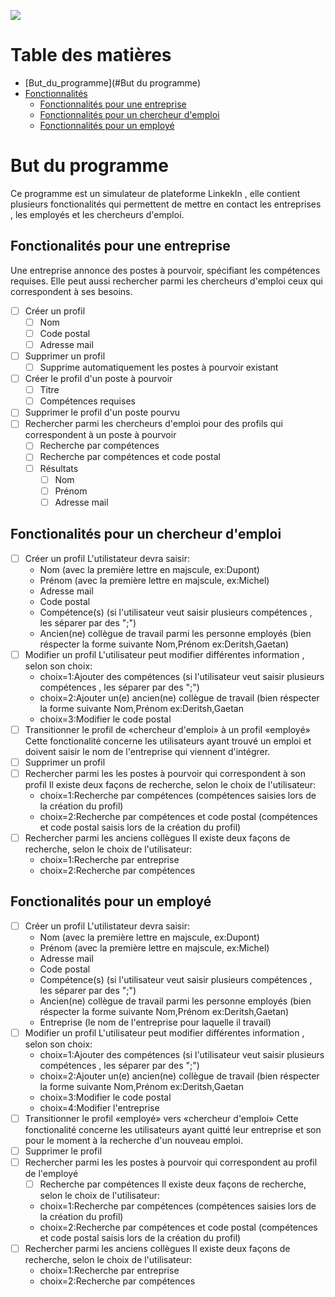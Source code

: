 ![](https://github.com/mamounchaoui/Chaoui-Mebrouki-Projet2020-New/workflows/Test%20master/badge.svg)



# Table des matières

- [But_du_programme](#But du programme)
- [Fonctionnalités](#sp%C3%A9cifications-fonctionelles)
    - [Fonctionnalités pour une entreprise](#fonctionalit%C3%A9s-pour-une-entreprise)
    - [Fonctionnalités pour un chercheur d'emploi](#fonctionalit%C3%A9s-pour-un-chercheur-demploi)
    - [Fonctionnalités pour un employé](#fonctionalit%C3%A9-pour-un-employ%C3%A9)

# But du programme

Ce programme est un simulateur de plateforme LinkekIn , elle contient plusieurs fonctionalités qui permettent de mettre en contact les entreprises , les employés et les chercheurs d'emploi.

## Fonctionalités pour une entreprise

Une entreprise annonce des postes à pourvoir, spécifiant les compétences requises.
Elle peut aussi rechercher parmi les chercheurs d'emploi ceux qui correspondent à ses besoins.

- [ ] Créer un profil
    - [ ] Nom
    - [ ] Code postal
    - [ ] Adresse mail
- [ ] Supprimer un profil
    - [ ] Supprime automatiquement les postes à pourvoir existant
- [ ] Créer le profil d'un poste à pourvoir
    - [ ] Titre
    - [ ] Compétences requises
- [ ] Supprimer le profil d'un poste pourvu
- [ ] Rechercher parmi les chercheurs d'emploi pour des profils qui correspondent à un poste à pourvoir
    - [ ] Recherche par compétences
    - [ ] Recherche par compétences et code postal
    - [ ] Résultats
        - [ ] Nom
        - [ ] Prénom
        - [ ] Adresse mail

## Fonctionalités pour un chercheur d'emploi


- [ ] Créer un profil
    L'utilistateur devra saisir: 
    - Nom (avec la première lettre en majscule, ex:Dupont)
    - Prénom (avec la première lettre en majscule, ex:Michel)
    - Adresse mail
    - Code postal
    - Compétence(s) (si l'utilisateur veut saisir plusieurs compétences , les séparer par des ";")
    - Ancien(ne) collègue de travail parmi les personne employés (bien réspecter la forme suivante Nom,Prénom  ex:Deritsh,Gaetan)
- [ ] Modifier un profil
    L'utilisateur peut modifier différentes information , selon son choix:
    - choix=1:Ajouter des compétences (si l'utilisateur veut saisir plusieurs compétences , les séparer par des ";")
    - choix=2:Ajouter un(e) ancien(ne) collègue de travail (bien réspecter la forme suivante Nom,Prénom  ex:Deritsh,Gaetan
    - choix=3:Modifier le code postal
- [ ] Transitionner le profil de «chercheur d'emploi» à un profil «employé» 
    Cette fonctionalité concerne les utilisateurs ayant trouvé un emploi et doivent saisir le nom de l'entreprise qui viennent d'intégrer.
- [ ] Supprimer un profil
- [ ] Rechercher parmi les les postes à pourvoir qui correspondent à son profil 
Il existe deux façons de recherche, selon le choix de l'utilisateur:
    - choix=1:Recherche par compétences (compétences saisies lors de la création du profil)
    - choix=2:Recherche par compétences et code postal (compétences et code postal saisis lors de la création du profil)
- [ ] Rechercher parmi les anciens collègues
Il existe deux façons de recherche, selon le choix de l'utilisateur:
    - choix=1:Recherche par entreprise
    - choix=2:Recherche par compétences 

## Fonctionalités pour un employé


- [ ] Créer un profil
    L'utilistateur devra saisir: 
    - Nom (avec la première lettre en majscule, ex:Dupont)
    - Prénom (avec la première lettre en majscule, ex:Michel)
    - Adresse mail
    - Code postal
    - Compétence(s) (si l'utilisateur veut saisir plusieurs compétences , les séparer par des ";")
    - Ancien(ne) collègue de travail parmi les personne employés (bien réspecter la forme suivante Nom,Prénom  ex:Deritsh,Gaetan)
    - Entreprise (le nom de l'entreprise pour laquelle il travail)
- [ ] Modifier un profil
    L'utilisateur peut modifier différentes information , selon son choix:
    - choix=1:Ajouter des compétences (si l'utilisateur veut saisir plusieurs compétences , les séparer par des ";")
    - choix=2:Ajouter un(e) ancien(ne) collègue de travail (bien réspecter la forme suivante Nom,Prénom  ex:Deritsh,Gaetan
    - choix=3:Modifier le code postal
    - choix=4:Modifier l'entreprise
- [ ] Transitionner le profil «employé» vers «chercheur d'emploi»
    Cette fonctionalité concerne les utilisateurs ayant quitté leur entreprise et son pour le moment à la recherche d'un nouveau emploi.
- [ ] Supprimer le profil
- [ ] Rechercher parmi les les postes à pourvoir qui correspondent au profil de l'employé
    - [ ] Recherche par compétences
    Il existe deux façons de recherche, selon le choix de l'utilisateur:
    - choix=1:Recherche par compétences (compétences saisies lors de la création du profil)
    - choix=2:Recherche par compétences et code postal (compétences et code postal saisis lors de la création du profil)
- [ ] Rechercher parmi les anciens collègues
    Il existe deux façons de recherche, selon le choix de l'utilisateur:
    - choix=1:Recherche par entreprise
    - choix=2:Recherche par compétences 
